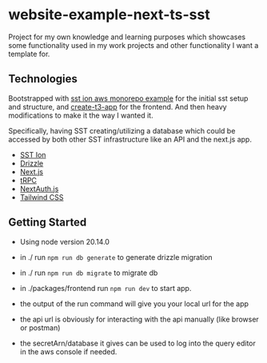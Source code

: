 # website-example-next-ts-sst

Project for my own knowledge and learning purposes which showcases some functionality used in my work projects
and other functionality I want a template for.

## Technologies
Bootstrapped with [sst ion aws monorepo example](https://github.com/sst/ion/tree/dev/examples/aws-monorepo)
for the initial sst setup and structure, and [create-t3-app](https://create.t3.gg/) for the frontend.
And then heavy modifications to make it the way I wanted it.

Specifically, having SST creating/utilizing a database which could be accessed by both other SST infrastructure 
like an API and the next.js app.

- [SST Ion](https://ion.sst.dev/)
- [Drizzle](https://orm.drizzle.team/)
- [Next.js](https://nextjs.org)
- [tRPC](https://trpc.io)
- [NextAuth.js](https://next-auth.js.org)
- [Tailwind CSS](https://tailwindcss.com)

## Getting Started
- Using node version 20.14.0
- in ./ run `npm run db generate` to generate drizzle migration
- in ./ run `npm run db migrate` to migrate db
- in ./packages/frontend run `npm run dev` to start app.

- the output of the run command will give you your local url for the app
- the api url is obviously for interacting with the api manually (like browser or postman)
- the secretArn/database it gives can be used to log into the query editor in the aws console if needed.
